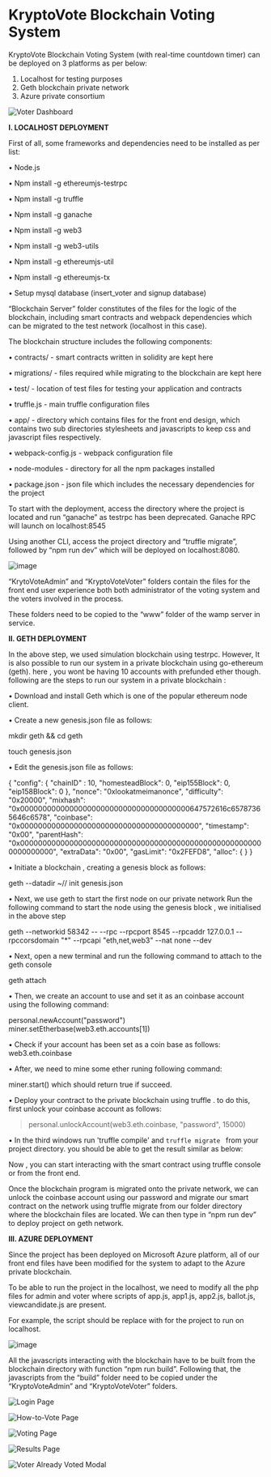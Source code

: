 # KryptoVote Blockchain Voting System


KryptoVote Blockchain Voting System (with real-time countdown timer) can be deployed on 3 platforms as per below:
1) Localhost for testing purposes
2) Geth blockchain private network
3) Azure private consortium
 
 ![Voter Dashboard](https://github.com/vayun07/KryptoVote/assets/32245486/09ae2c1c-259e-4d09-9d34-ac4e81624d37)


**I. LOCALHOST DEPLOYMENT**


First of all, some frameworks and dependencies need to be installed as per list:

•	Node.js

•	Npm install -g ethereumjs-testrpc

•	Npm install -g truffle

•	Npm install -g ganache

•	Npm install -g web3

•	Npm install -g web3-utils

•	Npm install -g ethereumjs-util 

•	Npm install -g ethereumjs-tx

•	Setup mysql database (insert_voter and signup database)

“Blockchain Server” folder constitutes of the files for the logic of the blockchain, including smart contracts and webpack dependencies which can be migrated to the test network (localhost in this case).

The blockchain structure includes the following components:

•	contracts/ - smart contracts written in solidity are kept here

•	migrations/ - files required while migrating to the blockchain are kept here

•	test/ - location of test files for testing your application and contracts

•	truffle.js - main truffle configuration files

•	app/ - directory which contains files for the front end design, which contains two sub directories stylesheets and javascripts to keep css and javascript files respectively.

•	webpack-config.js - webpack configuration file

•	node-modules -  directory for all the npm packages installed

•	package.json - json file which includes the necessary dependencies for the project


To start with the deployment, access the directory where the project is located and run “ganache” as testrpc has been deprecated. Ganache RPC will launch on localhost:8545

Using another CLI, access the project directory and “truffle migrate”, followed by “npm run dev” which will be deployed on localhost:8080.
 
![image](https://github.com/vayun07/KryptoVote/assets/32245486/6162bc37-28d6-41ff-b8de-c735a4f73dec)


“KrytoVoteAdmin” and “KryptoVoteVoter” folders contain the files for the front end user experience both both administrator of the voting system and the voters involved in the process.

These folders need to be copied to the “www” folder of the wamp server in service.

**II. GETH DEPLOYMENT**

In the above step, we used simulation blockchain using testrpc. However, It is also possible to run our system in a private blockchain using go-ethereum (geth). here , you wont be having 10 accounts with prefunded ether though. following are the steps to run our system in a private blockchain :

•	Download and install Geth which is one of the popular ethereum node client.

•	Create a new genesis.json file as follows: 

mkdir geth && cd geth

touch genesis.json

•	Edit the genesis.json file as follows: 

{
"config": {
"chainID" : 10,
"homesteadBlock": 0,
"eip155Block": 0,
"eip158Block": 0
},
"nonce": "0xlookatmeimanonce",
"difficulty": "0x20000",
"mixhash": "0x00000000000000000000000000000000000000647572616c65787365646c6578",
"coinbase": "0x0000000000000000000000000000000000000000",
"timestamp": "0x00",
"parentHash": "0x0000000000000000000000000000000000000000000000000000000000000000",
"extraData": "0x00",
"gasLimit": "0x2FEFD8",
"alloc": {
}
}


•	Initiate a blockchain , creating  a genesis block as follows: 

geth --datadir ~// init genesis.json 

 
•	Next, we use geth to start the first node on our private network  Run the following command to start the node using the genesis block , we initialised in the above step

geth  --networkid 58342  -- --rpc --rpcport 8545 --rpcaddr 127.0.0.1 --rpccorsdomain "*" --rpcapi "eth,net,web3"  --nat none --dev

•	Next, open a new terminal and run the following command to attach to the geth console 

geth attach 

•	Then, we create an account to use and set it as an coinbase account using the following command: 

personal.newAccount("password")
miner.setEtherbase(web3.eth.accounts[1])

•	Check if your account has been set as a coin base as follows: 
web3.eth.coinbase

•	After, we need to mine some ether runing following command: 

miner.start() which should return true if succeed.

•	Deploy your contract to the private blockchain using truffle . to do this, first unlock your coinbase account as follows: 

> personal.unlockAccount(web3.eth.coinbase, "password", 15000)


•	In the third windows run 'truffle compile' and `truffle migrate ` from your project directory. you should be able to get the result similar as below: 

Now , you can start interacting with the smart contract using truffle console or from the front end.

Once the blockchain program is migrated onto the private network, we can unlock the coinbase account using our password and migrate our smart contract on the network using truffle migrate from our folder directory where the blockchain files are located.
We can then type in “npm run dev” to deploy project on geth network.


**III. AZURE DEPLOYMENT**

Since the project has been deployed on Microsoft Azure platform, all of our front end files have been modified for the system to adapt to the Azure private blockchain.

To be able to run the project in the localhost, we need to modify all the php files for admin and voter where scripts of app.js, app1.js, app2.js, ballot.js, viewcandidate.js are present.



For example, the script <script src="./app2.js"></script> should be replace with <script src="http://localhost:8080/app2.js"></script> for the project to run on localhost.

![image](https://github.com/vayun07/KryptoVote/assets/32245486/cd340f9d-737b-4764-9023-50f4507c2fc6)

 
All the javascripts interacting with the blockchain have to be built from the blockchain directory with function “npm run build”.
Following that, the javascripts from the “build” folder need to be copied under the “KryptoVoteAdmin” and “KryptoVoteVoter” folders. 
 

![Login Page](https://github.com/vayun07/KryptoVote/assets/32245486/8854f0bb-0642-4ad2-ad55-1fd66056dc88)

![How-to-Vote Page](https://github.com/vayun07/KryptoVote/assets/32245486/f16f2b99-ddb7-4c04-8ac4-96628a872815)

![Voting Page](https://github.com/vayun07/KryptoVote/assets/32245486/ecfa054d-1938-4811-a0d9-cc5854c37590)

![Results Page](https://github.com/vayun07/KryptoVote/assets/32245486/aa5fe7c2-b183-4f86-a7ad-69cb35a8efbc)

![Voter Already Voted Modal](https://github.com/vayun07/KryptoVote/assets/32245486/cdb512b7-a79d-4b2c-a5ae-60c3dbf57f6d)

